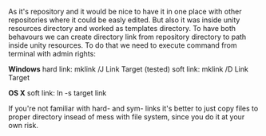 As it's repository and it would be nice to have it in one place with other repositories where it could be easly edited. 
But also it was inside unity resources directory and worked as templates directory. 
To have both behavours we can create directory link from repository directory to path inside unity resources.
To do that we need to execute command from terminal with admin rights:

**Windows**
hard link: mklink /J Link Target (tested)
soft link: mklink /D Link Target

**OS X**
soft link: ln -s target link

If you're not familiar with hard- and sym- links it's better to just copy files to proper directory insead of mess with file system, since you do it at your own risk.